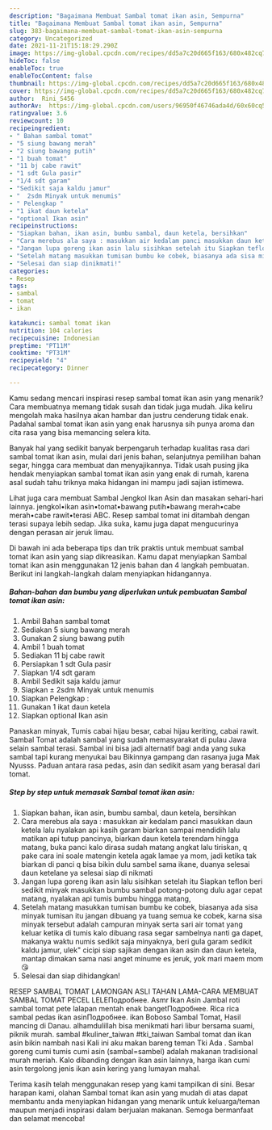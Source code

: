 ```yaml
---
description: "Bagaimana Membuat Sambal tomat ikan asin, Sempurna"
title: "Bagaimana Membuat Sambal tomat ikan asin, Sempurna"
slug: 383-bagaimana-membuat-sambal-tomat-ikan-asin-sempurna
category: Uncategorized
date: 2021-11-21T15:18:29.290Z
image: https://img-global.cpcdn.com/recipes/dd5a7c20d665f163/680x482cq70/sambal-tomat-ikan-asin-foto-resep-utama.jpg
hideToc: false
enableToc: true
enableTocContent: false
thumbnail: https://img-global.cpcdn.com/recipes/dd5a7c20d665f163/680x482cq70/sambal-tomat-ikan-asin-foto-resep-utama.jpg
cover: https://img-global.cpcdn.com/recipes/dd5a7c20d665f163/680x482cq70/sambal-tomat-ikan-asin-foto-resep-utama.jpg
author:  Rini_S456
authorAv:  https://img-global.cpcdn.com/users/96950f46746ada4d/60x60cq50/avatar.jpg
ratingvalue: 3.6
reviewcount: 10
recipeingredient:
- " Bahan sambal tomat"
- "5 siung bawang merah"
- "2 siung bawang putih"
- "1 buah tomat"
- "11 bj cabe rawit"
- "1 sdt Gula pasir"
- "1/4 sdt garam"
- "Sedikit saja kaldu jamur"
- "  2sdm Minyak untuk menumis"
- " Pelengkap "
- "1 ikat daun ketela"
- "optional Ikan asin"
recipeinstructions:
- "Siapkan bahan, ikan asin, bumbu sambal, daun ketela, bersihkan"
- "Cara merebus ala saya : masukkan air kedalam panci masukkan daun ketela lalu nyalakan api kasih garam biarkan sampai mendidih lalu matikan api tutup pancinya, biarkan daun ketela terendam hingga matang, buka panci kalo dirasa sudah matang angkat lalu tiriskan, q pake cara ini soale matengin ketela agak lamae ya mom, jadi ketika tak biarkan di panci q bisa bikin dulu sambel sama ikane, duanya selesai daun ketelane ya selesai siap di nikmati"
- "Jangan lupa goreng ikan asin lalu sisihkan setelah itu Siapkan teflon beri sedikit minyak masukkan bumbu sambal potong-potong dulu agar cepat matang, nyalakan api tumis bumbu hingga matang,"
- "Setelah matang masukkan tumisan bumbu ke cobek, biasanya ada sisa minyak tumisan itu jangan dibuang ya tuang semua ke cobek, karna sisa minyak tersebut adalah campuran minyak serta sari air tomat yang keluar ketika di tumis kalo dibuang rasa segar sambelnya nanti ga dapet, makanya waktu numis sedikit saja minyaknya, beri gula garam sedikit kaldu jamur, ulek&#34; cicipi siap sajikan dengan ikan asin dan daun ketela, mantap dimakan sama nasi anget minume es jeruk, yok mari maem mom 😘"
- "Selesai dan siap dinikmati!"
categories:
- Resep
tags:
- sambal
- tomat
- ikan

katakunci: sambal tomat ikan 
nutrition: 104 calories
recipecuisine: Indonesian
preptime: "PT11M"
cooktime: "PT31M"
recipeyield: "4"
recipecategory: Dinner

---
```



Kamu sedang mencari inspirasi resep sambal tomat ikan asin yang menarik? Cara membuatnya memang tidak susah dan tidak juga mudah. Jika keliru mengolah maka hasilnya akan hambar dan justru cenderung tidak enak. Padahal sambal tomat ikan asin yang enak harusnya sih punya aroma dan cita rasa yang bisa memancing selera kita.


Banyak hal yang sedikit banyak berpengaruh terhadap kualitas rasa dari sambal tomat ikan asin, mulai dari jenis bahan, selanjutnya pemilihan bahan segar, hingga cara membuat dan menyajikannya. Tidak usah pusing jika hendak menyiapkan sambal tomat ikan asin yang enak di rumah, karena asal sudah tahu triknya maka hidangan ini mampu jadi sajian istimewa.

Lihat juga cara membuat Sambal Jengkol Ikan Asin dan masakan sehari-hari lainnya. jengkol•ikan asin•tomat•bawang putih•bawang merah•cabe merah•cabe rawit•terasi ABC. Resep sambal tomat ini ditambah dengan terasi supaya lebih sedap. Jika suka, kamu juga dapat mengucurinya dengan perasan air jeruk limau.


Di bawah ini ada beberapa tips dan trik praktis untuk membuat sambal tomat ikan asin yang siap dikreasikan. Kamu dapat menyiapkan Sambal tomat ikan asin menggunakan 12 jenis bahan dan 4 langkah pembuatan. Berikut ini langkah-langkah dalam menyiapkan hidangannya.

<!--inarticleads1-->

##### Bahan-bahan dan bumbu yang diperlukan untuk pembuatan Sambal tomat ikan asin:

1. Ambil  Bahan sambal tomat
1. Sediakan 5 siung bawang merah
1. Gunakan 2 siung bawang putih
1. Ambil 1 buah tomat
1. Sediakan 11 bj cabe rawit
1. Persiapkan 1 sdt Gula pasir
1. Siapkan 1/4 sdt garam
1. Ambil Sedikit saja kaldu jamur
1. Siapkan  ± 2sdm Minyak untuk menumis
1. Siapkan  Pelengkap :
1. Gunakan 1 ikat daun ketela
1. Siapkan optional Ikan asin


Panaskan minyak, Tumis cabai hijau besar, cabai hijau keriting, cabai rawit. Sambal Tomat adalah sambal yang sudah memasyarakat di pulau Jawa selain sambal terasi. Sambal ini bisa jadi alternatif bagi anda yang suka sambal tapi kurang menyukai bau Bikinnya gampang dan rasanya juga Mak Nyusss. Paduan antara rasa pedas, asin dan sedikit asam yang berasal dari tomat. 

<!--inarticleads2-->

##### Step by step untuk memasak Sambal tomat ikan asin:

1. Siapkan bahan, ikan asin, bumbu sambal, daun ketela, bersihkan
1. Cara merebus ala saya : masukkan air kedalam panci masukkan daun ketela lalu nyalakan api kasih garam biarkan sampai mendidih lalu matikan api tutup pancinya, biarkan daun ketela terendam hingga matang, buka panci kalo dirasa sudah matang angkat lalu tiriskan, q pake cara ini soale matengin ketela agak lamae ya mom, jadi ketika tak biarkan di panci q bisa bikin dulu sambel sama ikane, duanya selesai daun ketelane ya selesai siap di nikmati
1. Jangan lupa goreng ikan asin lalu sisihkan setelah itu Siapkan teflon beri sedikit minyak masukkan bumbu sambal potong-potong dulu agar cepat matang, nyalakan api tumis bumbu hingga matang,
1. Setelah matang masukkan tumisan bumbu ke cobek, biasanya ada sisa minyak tumisan itu jangan dibuang ya tuang semua ke cobek, karna sisa minyak tersebut adalah campuran minyak serta sari air tomat yang keluar ketika di tumis kalo dibuang rasa segar sambelnya nanti ga dapet, makanya waktu numis sedikit saja minyaknya, beri gula garam sedikit kaldu jamur, ulek&#34; cicipi siap sajikan dengan ikan asin dan daun ketela, mantap dimakan sama nasi anget minume es jeruk, yok mari maem mom 😘
1. Selesai dan siap dihidangkan!

RESEP SAMBAL TOMAT LAMONGAN ASLI TAHAN LAMA-CARA MEMBUAT SAMBAL TOMAT PECEL LELEПодробнее. Asmr Ikan Asin Jambal roti sambal tomat pete lalapan mentah enak bangetПодробнее. Rica rica sambal pedas ikan asinПодробнее. ikan Boboso Sambal Tomat, Hasil mancing di Danau. alhamdulillah bisa menikmati hari libur bersama suami, piknik murah. sambal #kuliner_taiwan #tki_taiwan Sambal tomat dan ikan asin bikin nambah nasi Kali ini aku makan bareng teman Tki Ada . Sambal goreng cumi tumis cumi asin (sambal=sambel) adalah makanan tradisional murah meriah. Kalo dibanding dengan ikan asin lainnya, harga ikan cumi asin tergolong jenis ikan asin kering yang lumayan mahal. 

Terima kasih telah menggunakan resep yang kami tampilkan di sini. Besar harapan kami, olahan Sambal tomat ikan asin yang mudah di atas dapat membantu anda menyiapkan hidangan yang menarik untuk keluarga/teman maupun menjadi inspirasi dalam berjualan makanan. Semoga bermanfaat dan selamat mencoba!
